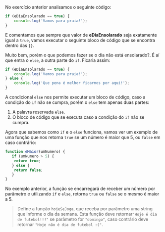 No exercício anterior analisamos o seguinte código:

```javascript
if (eDiaEnsolarado == true) {
	console.log('Vamos para praia!');
}
```

E comentamos que sempre que valor de **eDiaEnsolarado** seja exatamente igual a `true`, vamos executar o seguinte bloco de código que se encontra dentro das `{}`.

Muito bem, porém o que podemos fazer se o dia não está ensolarado?. É aí que entra o `else`, a outra parte do `if`. Ficaria assim:

```javascript
if (eDiaEnsolarado == true) {
	console.log('Vamos para praia!');
} else {
	console.log('Que pena é melhor ficarmos por aqui!');
}
```

A condicional `else` nos permite executar um bloco de código, caso a condição do `if` não se cumpra, porém o `else` tem apenas duas partes:

1. A palavra reservada `else`.
2. O bloco de código que se executa caso a condição do `if` não se cumpra.

Agora que sabemos como `if` e o `else` funciona, vamos ver um exemplo de uma função que nos retorna `true` se um número é maior que 5, ou `false` em caso contrário:

```javascript
function eMaior(umNumero) {
   if (umNumero > 5) {
 	return true;
   } else {
 	return false;
   }
}
```

No exemplo anterior, a função se encarregará de receber um número por parâmetro e utilizando `if` e `else`, retorna `true` ou `false` se o mesmo é maior a 5.

> Define a função `hojeSeJoga`, que receba por parâmetro uma string que informe o día da semana. Esta função deve retornar`"Hoje é dia de futebol!!!"` se parâmetro for `"domingo"`, caso contrário deve retornar `"Hoje não é dia de futebol :("`.
